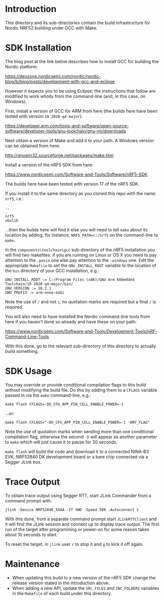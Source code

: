 # Introduction
This directory and its sub-directories contain the build infrastructure for Nordic NRF52 building under GCC with Make.

# SDK Installation
The blog post at the link below describes how to install GCC for building the Nordic platform:

https://devzone.nordicsemi.com/nordic/nordic-blog/b/blog/posts/development-with-gcc-and-eclipse

However it expects you to be using Eclipse; the instructions that follow are modified to work wholly from the command-line (and, in this case, on Windows).

First, install a version of GCC for ARM from here (the builds here have been tested with version `10 2020-q4-major`):

https://developer.arm.com/tools-and-software/open-source-software/developer-tools/gnu-toolchain/gnu-rm/downloads

Next obtain a version of Make and add it to your path.  A Windows version can be obtained from here:

http://gnuwin32.sourceforge.net/packages/make.htm

Install a version of the nRF5 SDK from here:

https://www.nordicsemi.com/Software-and-Tools/Software/nRF5-SDK

The builds here have been tested with version 17 of the nRF5 SDK.

If you install it to the same directory as you cloned this repo with the name `nrf5`, i.e.:

```
..
.
nrf5
ubxlib
```

...then the builds here will find it else you will need to tell `make` about its location by adding, for instance, `NRF5_PATH=c:/nrf5` on the command-line to `make`.

In the `components\toolchain\gcc` sub-directory of the nRF5 installation you will find two makefiles: if you are running on Linux or OS X you need to pay attention to the `.posix` one else pay attention to the `.windows` one.  Edit the appropriate `Makefile` to set the `GNU_INSTALL_ROOT` variable to the location of the `bin` directory of your GCC installation, e.g.:

```
GNU_INSTALL_ROOT := C:/Program Files (x86)/GNU Arm Embedded Toolchain/10 2020-q4-major/bin/
GNU_VERSION := 10.2.1
GNU_PREFIX := arm-none-eabi
```

Note the use of `/` and not `\`; no quotation marks are required but a final `/` is required.

You will also need to have installed the Nordic command-line tools from here if you haven't done so already and have these on your path:

https://www.nordicsemi.com/Software-and-Tools/Development-Tools/nRF-Command-Line-Tools

With this done, go to the relevant sub-directory of this directory to actually build something.

# SDK Usage
You may override or provide conditional compilation flags to this build without modifying the build file.  Do this by adding them to a `CFLAGS` variable passed in via the `make` command-line, e.g.:

`make flash CFLAGS=-DU_CFG_APP_PIN_CELL_ENABLE_POWER=-1`

...or:

`make flash CFLAGS="-DU_CFG_APP_PIN_CELL_ENABLE_POWER=-1 -DMY_FLAG"`

Note the use of quotation marks when sending more than one conditional compilation flag, otherwise the second `-D` will appear as another parameter to `make` which will just cause it to pause for 30 seconds.

`make flash` will build the code and download it to a connected NINA-B3 EVK, NRF52840 DK development board or a bare chip connected via a Segger JLink box.

# Trace Output
To obtain trace output using Segger RTT, start JLink Commander from a command prompt with:

```
jlink -Device NRF52840_XXAA -If SWD -Speed 500 -Autoconnect 1
```

With this done, from a separate command prompt start `JLinkRTTClient` and it will find the JLink session and connect up to display trace output.  The first run of the target after programming or power-on for some reason takes about 10 seconds to start.

To reset the target, in `jlink` user `r` to stop it and `g` to kick it off again.

# Maintenance
- When updating this build to a new version of the nRF5 SDK change the release version stated in the introduction above.
- When adding a new API, update the `SRC_FILES` and `INC_FOLDERS` variables in the `Makefile` of each build under this directory.